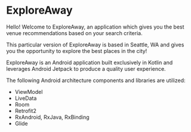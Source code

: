 # ExploreAway

Hello! Welcome to ExploreAway, an application which gives you the best venue recommendations based on your search criteria.

This particular version of ExploreAway is based in Seattle, WA and gives you the opportunity to explore the best places in the city!

ExploreAway is an Android application built exclusively in Kotlin and leverages Android Jetpack to produce a quality user experience.

The following Android architecture components and libraries are utilized:
- ViewModel
- LiveData
- Room
- Retrofit2
- RxAndroid, RxJava, RxBinding
- Glide
